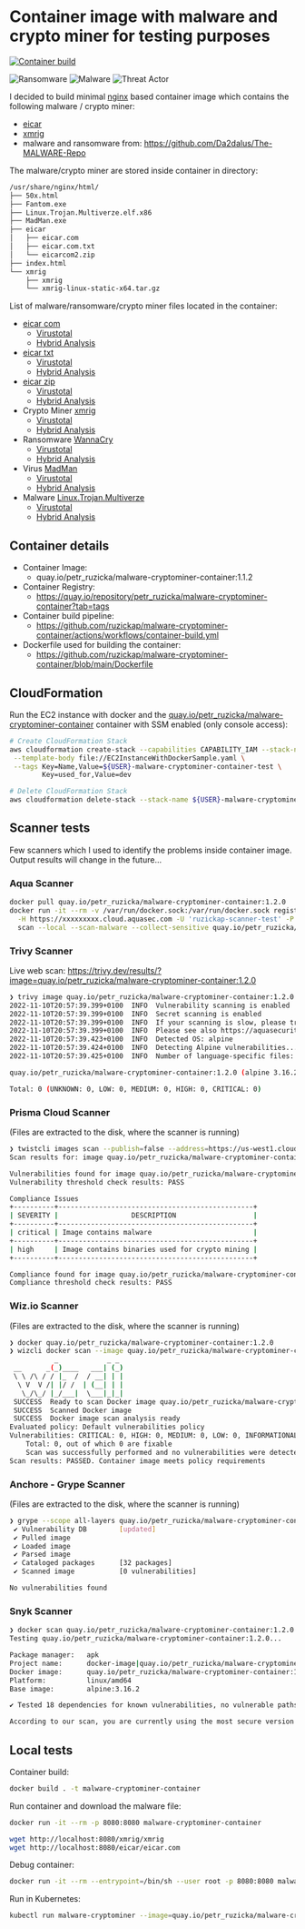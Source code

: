 # Container image with malware and crypto miner for testing purposes

[![Container build](https://github.com/ruzickap/malware-cryptominer-container/actions/workflows/container-build.yml/badge.svg)](https://github.com/ruzickap/malware-cryptominer-container/actions/workflows/container-build.yml)

![Ransomware](https://raw.githubusercontent.com/MISP/intelligence-icons/52d597bf00d58b92ee8809802b507c6d0755235f/svg/ransomware.svg)
![Malware](https://raw.githubusercontent.com/MISP/intelligence-icons/513abc840b7ac92e4f8a4a7ecab2964007bf25f5/svg/malware.svg)
![Threat Actor](https://raw.githubusercontent.com/MISP/intelligence-icons/513abc840b7ac92e4f8a4a7ecab2964007bf25f5/svg/threat_actor.svg)

I decided to build minimal [nginx](https://hub.docker.com/_/nginx) based
container image which contains the following malware / crypto miner:

- [eicar](https://www.eicar.org/download-anti-malware-testfile/)
- [xmrig](https://xmrig.com/)
- malware and ransomware from: <https://github.com/Da2dalus/The-MALWARE-Repo>

The malware/crypto miner are stored inside container in directory:

```bash
/usr/share/nginx/html/
├── 50x.html
├── Fantom.exe
├── Linux.Trojan.Multiverze.elf.x86
├── MadMan.exe
├── eicar
│   ├── eicar.com
│   ├── eicar.com.txt
│   └── eicarcom2.zip
├── index.html
└── xmrig
    ├── xmrig
    └── xmrig-linux-static-x64.tar.gz
```

List of malware/ransomware/crypto miner files located in the container:

- [eicar com](https://secure.eicar.org/eicar.com)
  - [Virustotal](https://www.virustotal.com/gui/file/275a021bbfb6489e54d471899f7db9d1663fc695ec2fe2a2c4538aabf651fd0f)
  - [Hybrid Analysis](https://www.hybrid-analysis.com/sample/275a021bbfb6489e54d471899f7db9d1663fc695ec2fe2a2c4538aabf651fd0f/)
- [eicar txt](https://secure.eicar.org/eicar.com.txt)
  - [Virustotal](https://www.virustotal.com/gui/file/275a021bbfb6489e54d471899f7db9d1663fc695ec2fe2a2c4538aabf651fd0f)
  - [Hybrid Analysis](https://www.hybrid-analysis.com/sample/275a021bbfb6489e54d471899f7db9d1663fc695ec2fe2a2c4538aabf651fd0f/)
- [eicar zip](https://secure.eicar.org/eicarcom2.zip)
  - [Virustotal](https://www.virustotal.com/gui/file/e1105070ba828007508566e28a2b8d4c65d192e9eaf3b7868382b7cae747b397)
  - [Hybrid Analysis](https://www.hybrid-analysis.com/sample/e1105070ba828007508566e28a2b8d4c65d192e9eaf3b7868382b7cae747b397)
- Crypto Miner [xmrig](https://github.com/xmrig/xmrig/releases/download/v6.18.1/xmrig-6.18.1-linux-static-x64.tar.gz)
  - [Virustotal](https://www.virustotal.com/gui/file/99a082f0d801be63e26bb96473409c2f9d98629b453d907554b3a107efd284fe)
  - [Hybrid Analysis](https://www.hybrid-analysis.com/sample/99a082f0d801be63e26bb96473409c2f9d98629b453d907554b3a107efd284fe)
- Ransomware [WannaCry](https://github.com/Da2dalus/The-MALWARE-Repo/raw/master/Ransomware/WannaCry.exe)
  - [Virustotal](https://www.virustotal.com/gui/file/be22645c61949ad6a077373a7d6cd85e3fae44315632f161adc4c99d5a8e6844)
  - [Hybrid Analysis](https://www.hybrid-analysis.com/sample/be22645c61949ad6a077373a7d6cd85e3fae44315632f161adc4c99d5a8e6844)
- Virus [MadMan](https://github.com/Da2dalus/The-MALWARE-Repo/raw/master/Virus/MadMan.exe)
  - [Virustotal](https://www.virustotal.com/gui/file/17d81134a5957fb758b9d69a90b033477a991c8b0f107d9864dc790ca37e6a23)
  - [Hybrid Analysis](https://www.hybrid-analysis.com/sample/17d81134a5957fb758b9d69a90b033477a991c8b0f107d9864dc790ca37e6a23)
- Malware [Linux.Trojan.Multiverze](https://github.com/timb-machine/linux-malware/raw/main/malware/binaries/Linux.Trojan.Multiverze/0a5a7008fa1a17c8ee32ea4e2f7e25d7302f9dfc4201c16d793a1d03f95b9fa5.elf.x86)
  - [Virustotal](https://www.virustotal.com/gui/file/0a5a7008fa1a17c8ee32ea4e2f7e25d7302f9dfc4201c16d793a1d03f95b9fa5)
  - [Hybrid Analysis](https://www.hybrid-analysis.com/sample/0a5a7008fa1a17c8ee32ea4e2f7e25d7302f9dfc4201c16d793a1d03f95b9fa5)

## Container details

- Container Image:
  - quay.io/petr_ruzicka/malware-cryptominer-container:1.1.2
- Container Registry:
  - <https://quay.io/repository/petr_ruzicka/malware-cryptominer-container?tab=tags>
- Container build pipeline:
  - <https://github.com/ruzickap/malware-cryptominer-container/actions/workflows/container-build.yml>
- Dockerfile used for building the container:
  - <https://github.com/ruzickap/malware-cryptominer-container/blob/main/Dockerfile>

## CloudFormation

Run the EC2 instance with docker and the [quay.io/petr_ruzicka/malware-cryptominer-container](https://quay.io/repository/petr_ruzicka/malware-cryptominer-container?tab=tags)
container with SSM enabled (only console access):

```bash
# Create CloudFormation Stack
aws cloudformation create-stack --capabilities CAPABILITY_IAM --stack-name ${USER}-malware-cryptominer-container-test \
 --template-body file://EC2InstanceWithDockerSample.yaml \
 --tags Key=Name,Value=${USER}-malware-cryptominer-container-test \
        Key=used_for,Value=dev

# Delete CloudFormation Stack
aws cloudformation delete-stack --stack-name ${USER}-malware-cryptominer-container-test
```

## Scanner tests

Few scanners which I used to identify the problems inside container image.
Output results will change in the future...

### Aqua Scanner

```bash
docker pull quay.io/petr_ruzicka/malware-cryptominer-container:1.2.0
docker run -it --rm -v /var/run/docker.sock:/var/run/docker.sock registry.aquasec.com/scanner:2022.4 \
  -H https://xxxxxxxxx.cloud.aquasec.com -U 'ruzickap-scanner-test' -P 'xxxxxxx' \
  scan --local --scan-malware --collect-sensitive quay.io/petr_ruzicka/malware-cryptominer-container:1.2.0
```

### Trivy Scanner

Live web scan: <https://trivy.dev/results/?image=quay.io/petr_ruzicka/malware-cryptominer-container:1.2.0>

```bash
❯ trivy image quay.io/petr_ruzicka/malware-cryptominer-container:1.2.0
2022-11-10T20:57:39.399+0100  INFO  Vulnerability scanning is enabled
2022-11-10T20:57:39.399+0100  INFO  Secret scanning is enabled
2022-11-10T20:57:39.399+0100  INFO  If your scanning is slow, please try '--security-checks vuln' to disable secret scanning
2022-11-10T20:57:39.399+0100  INFO  Please see also https://aquasecurity.github.io/trivy/v0.34/docs/secret/scanning/#recommendation for faster secret detection
2022-11-10T20:57:39.423+0100  INFO  Detected OS: alpine
2022-11-10T20:57:39.424+0100  INFO  Detecting Alpine vulnerabilities...
2022-11-10T20:57:39.425+0100  INFO  Number of language-specific files: 0

quay.io/petr_ruzicka/malware-cryptominer-container:1.2.0 (alpine 3.16.2)

Total: 0 (UNKNOWN: 0, LOW: 0, MEDIUM: 0, HIGH: 0, CRITICAL: 0)
```

### Prisma Cloud Scanner

(Files are extracted to the disk, where the scanner is running)

```bash
❯ twistcli images scan --publish=false --address=https://us-west1.cloud.twistlock.com/xxxxxxxxxxxxxx --details --user xxxx --password xxxx quay.io/petr_ruzicka/malware-cryptominer-container:1.2.0
Scan results for: image quay.io/petr_ruzicka/malware-cryptominer-container:1.2.0 sha256:18bf095a8bd52a8eec83c07d4d880d9193696b45f82608cb69209023fa23e3f8

Vulnerabilities found for image quay.io/petr_ruzicka/malware-cryptominer-container:1.2.0: total - 0, critical - 0, high - 0, medium - 0, low - 0
Vulnerability threshold check results: PASS

Compliance Issues
+----------+------------------------------------------------+
| SEVERITY |                  DESCRIPTION                   |
+----------+------------------------------------------------+
| critical | Image contains malware                         |
+----------+------------------------------------------------+
| high     | Image contains binaries used for crypto mining |
+----------+------------------------------------------------+

Compliance found for image quay.io/petr_ruzicka/malware-cryptominer-container:1.2.0: total - 2, critical - 1, high - 1, medium - 0, low - 0
Compliance threshold check results: PASS
```

### Wiz.io Scanner

(Files are extracted to the disk, where the scanner is running)

```bash
❯ docker quay.io/petr_ruzicka/malware-cryptominer-container:1.2.0
❯ wizcli docker scan --image quay.io/petr_ruzicka/malware-cryptominer-container:1.2.0
           _            _ _
 __      _(_)____   ___| (_)
 \ \ /\ / / |_  /  / __| | |
  \ V  V /| |/ /  | (__| | |
   \_/\_/ |_/___|  \___|_|_|
 SUCCESS  Ready to scan Docker image quay.io/petr_ruzicka/malware-cryptominer-container:1.2.0
 SUCCESS  Scanned Docker image
 SUCCESS  Docker image scan analysis ready
Evaluated policy: Default vulnerabilities policy
Vulnerabilities: CRITICAL: 0, HIGH: 0, MEDIUM: 0, LOW: 0, INFORMATIONAL: 0
    Total: 0, out of which 0 are fixable
    Scan was successfully performed and no vulnerabilities were detected
Scan results: PASSED. Container image meets policy requirements
```

### Anchore - Grype Scanner

(Files are extracted to the disk, where the scanner is running)

```bash
❯ grype --scope all-layers quay.io/petr_ruzicka/malware-cryptominer-container:1.2.0
 ✔ Vulnerability DB        [updated]
 ✔ Pulled image
 ✔ Loaded image
 ✔ Parsed image
 ✔ Cataloged packages      [32 packages]
 ✔ Scanned image           [0 vulnerabilities]

No vulnerabilities found
```

### Snyk Scanner

```bash
❯ docker scan quay.io/petr_ruzicka/malware-cryptominer-container:1.2.0
Testing quay.io/petr_ruzicka/malware-cryptominer-container:1.2.0...

Package manager:   apk
Project name:      docker-image|quay.io/petr_ruzicka/malware-cryptominer-container
Docker image:      quay.io/petr_ruzicka/malware-cryptominer-container:1.2.0
Platform:          linux/amd64
Base image:        alpine:3.16.2

✔ Tested 18 dependencies for known vulnerabilities, no vulnerable paths found.

According to our scan, you are currently using the most secure version of the selected base image
```

## Local tests

Container build:

```bash
docker build . -t malware-cryptominer-container
```

Run container and download the malware file:

```bash
docker run -it --rm -p 8080:8080 malware-cryptominer-container

wget http://localhost:8080/xmrig/xmrig
wget http://localhost:8080/eicar/eicar.com
```

Debug container:

```bash
docker run -it --rm --entrypoint=/bin/sh --user root -p 8080:8080 malware-cryptominer-container
```

Run in Kubernetes:

```bash
kubectl run malware-cryptominer --image=quay.io/petr_ruzicka/malware-cryptominer-container:1.2.0
```
